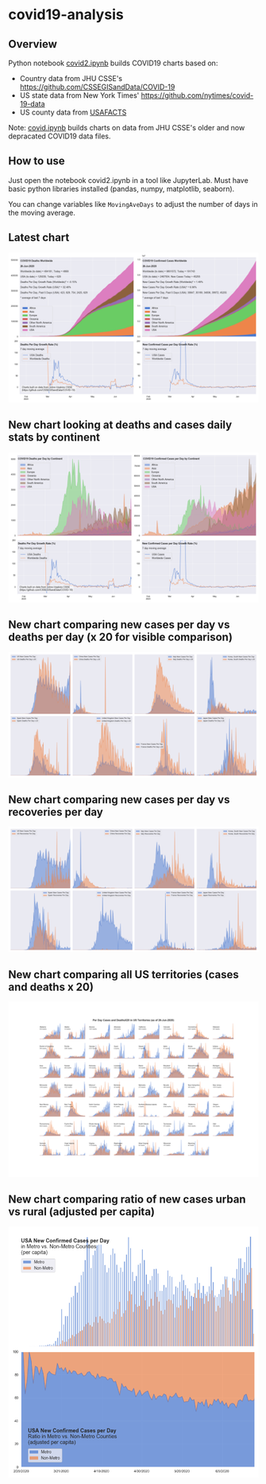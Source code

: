 # covid19-analysis

## Overview
Python notebook [covid2.ipynb](https://github.com/danlaw/covid19-analysis/blob/master/covid2.ipynb) builds COVID19 charts based on:
* Country data from JHU CSSE's https://github.com/CSSEGISandData/COVID-19
* US state data from New York Times' https://github.com/nytimes/covid-19-data
* US county data from [USAFACTS](https://usafacts.org/visualizations/coronavirus-covid-19-spread-map/)

Note: [covid.ipynb](https://github.com/danlaw/covid19-analysis/blob/master/covid.ipynb) builds charts on data from JHU CSSE's older and now depracated COVID19 data files.

## How to use
Just open the notebook covid2.ipynb in a tool like JupyterLab. Must have basic python libraries installed (pandas, numpy, matplotlib, seaborn).

You can change variables like ``MovingAveDays`` to adjust the number of days in the moving average.

## Latest chart
![Latest chart](charts/20200626-covid19-chart.png)

## New chart looking at deaths and cases daily stats by continent
![Comparison chart](charts/20200626-covid19-chart-perday.png)

## New chart comparing new cases per day vs deaths per day (x 20 for visible comparison)
![Comparison chart](charts/20200626-comparison-chart.png)

## New chart comparing new cases per day vs recoveries per day
![Recovery chart](charts/20200626-comparison-recovery-chart.png)

## New chart comparing all US territories (cases and deaths x 20)
![Territories chart](charts/20200626-compare-US-territories.png)

## New chart comparing ratio of new cases urban vs rural (adjusted per capita)
![Urban rural per capita chart](charts/20200626-US-counties-urban-vs-rural-per-capita.png)